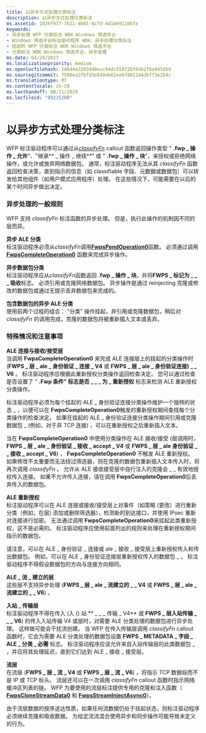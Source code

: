 ```yaml
---
title: 以异步方式处理分类标注
description: 以异步方式处理分类标注
ms.assetid: 1026f917-7b21-4b01-8cfd-4d14e92106fe
keywords:
- 异步处理 WFP 分类标注 WDK Windows 筛选平台
- Windows 筛选平台标注驱动程序 WDK，异步处理分类标注
- 挂起的 WFP 分类标注 WDK Windows 筛选平台
- 分类标注 WDK Windows 筛选平台，异步处理
ms.date: 04/20/2017
ms.localizationpriority: medium
ms.openlocfilehash: 18644a3283d40ecc94dc558f2bf6ab2f6a945db9
ms.sourcegitcommit: f500ea2fbfd3e849eb82ee67d011443bff3e2b4c
ms.translationtype: MT
ms.contentlocale: zh-CN
ms.lasthandoff: 08/31/2020
ms.locfileid: "89215200"
---
```

# <a name="processing-classify-callouts-asynchronously"></a>以异步方式处理分类标注


WFP 标注驱动程序可以通过从[*classifyFn*](/windows-hardware/drivers/ddi/fwpsk/nc-fwpsk-fwps_callout_classify_fn0) callout 函数返回操作类型 " **.fwp \_ 操作 \_ 允许**"、"继承** \_ 操作 \_ 继续**" 或 " **.fwp \_ 操作 \_ 块**"，来授权或拒绝网络操作，或允许或放弃网络数据包。 通常，标注驱动程序无法从其 *classifyFn* 函数返回检查决策，直到指示的信息（如 classifiable 字段、元数据或数据包）可以转发给其他组件（如用户模式应用程序）处理。 在这些情况下，可能需要在以后的某个时间异步做出决定。

### <a name="general-rules-for-asynchronous-processing"></a>异步处理的一般规则

WFP 支持 *classifyFn* 标注函数的异步处理。 但是，执行此操作的机制因不同的层而异。

<a href="" id="asynchronous-ale-classify-------"></a>**异步 ALE 分类**   
标注驱动程序必须从*classifyFn*调用[**FwpsPendOperation0**](/windows-hardware/drivers/ddi/fwpsk/nf-fwpsk-fwpspendoperation0)函数。 必须通过调用 [**FwpsCompleteOperation0**](/windows-hardware/drivers/ddi/fwpsk/nf-fwpsk-fwpscompleteoperation0) 函数来完成异步操作。

<a href="" id="asynchronous-packet-classify-------"></a>**异步数据包分类**   
标注驱动程序应从*classifyFn*函数返回 **.fwp \_ 操作 \_ 块**，并将**FWPS \_ 标记为 \_ \_ \_ 吸收**标志。 必须引用或克隆网络数据包。 异步操作是通过 reinjecting 克隆或修改的数据包或通过无提示丢弃数据包来完成的。

<a href="" id="asynchronous-ale-classify-that-includes-packets-------"></a>**包含数据包的异步 ALE 分类**   
使用前两个过程的组合： "分类" 操作挂起，并引用或克隆数据包，稍后对 *classifyFn* 的调用完成，克隆的数据包将被重新插入文本或丢弃。

### <a name="special-cases-and-considerations"></a>特殊情况和注意事项

<a href="" id="ale-connect-vs--receive-accept-layers-------"></a>**ALE 连接与接收/接受层**   
当调用 **FwpsCompleteOperation0** 来完成 ALE 连接层上的挂起的分类操作时 (**FWPS \_ 层 \_ ale \_ 身份验证 \_ 连接 \_ V4** 或 **FWPS \_ 层 \_ ale \_ 身份验证连接) \_ \_ V6** 。 标注驱动程序应根据此重新授权分类操作返回检查决定。 您可以通过检查是否设置了 " **.Fwp 条件" 标志是否 \_ \_ \_ 为 \_ 重新授权** 标志来检测 ALE 重新授权分类操作。

标注驱动程序必须为每个挂起的 ALE \_ 身份验证连接分类操作维护一个独特的状态 \_ ，以便可以在 **FwpsCompleteOperation0**触发的重新授权期间查找每个分类操作的检查决定。 如果在挂起的 ALE \_ 身份验证连接分类操作期间引用或克隆数据包 \_ (例如，对于非 TCP 连接) ，可以在重新授权之后重新插入文本。

当在 **FwpsCompleteOperation0** 中使用分类操作在 ALE 接收/接受 (层调用时， **FWPS \_ 层 \_ ale \_ 身份验证 \_ 接收 \_ accept \_ V4** 或 **FWPS \_ 层 \_ ale 身份验证 \_ \_ 接收 \_ accept \_ V6**) ， **FwpsCompleteOperation0** 不触发 ALE 重新授权。 如果修改不太重要而无法绕过筛选器，则在克隆的数据包重新插入文本传入时，将再次调用 *classifyFn* 。 允许从 ALE 接收接受层中自行注入的克隆会 \_ \_ 有效地授权传入连接。 如果不允许传入连接，请在调用 **FwpsCompleteOperation0**后丢弃传入的数据包。

<a href="" id="ale-reauthorization-------"></a>**ALE 重新授权**   
标注驱动程序可以在 ALE 连接或接收/接受层上对事件（如策略 (更改）进行重新分类（例如，在层) 添加或删除筛选器），检测新的到达接口，并使用 IPsec 重新对连接进行加密。 无法通过调用 **FwpsCompleteOperation0**来挂起此类重新授权，这不是必需的。 标注驱动程序应使用前面列出的规则来处理在重新授权期间指示的数据包。

请注意，可以在 ALE \_ 身份验证 \_ 连接或 ale \_ 接收 \_ 接受层上重新授权传入和传出数据包。 例如，可以在 ALE \_ 身份验证连接层重新授权传入的数据包 \_ 。 标注驱动程序不得假设数据包的方向与连接方向相同。

<a href="" id="ale-flow-established-layers-------"></a>**ALE \_ 流 \_ 建立的层**   
这些层不支持异步处理 (**FWPS \_ 层 \_ ale \_ 流建立的 \_ \_ V4** 或 **FWPS \_ 层 \_ ale \_ 流建立的 \_ \_ V6**) 。

<a href="" id="inbound-transport-layers-------"></a>**入站 \_ 传输层**   
标注驱动程序不得在传入 (入 () 站 ** \_ \_ \_ 传输 \_ V4** 或 **FWPS \_ 层入站传输 \_ \_ \_ V6**) 的传入入站传输 V4 或层时，对需要 ALE 分类处理的数据包进行异步处理。 这样做可能会干扰流创建。 当 WFP 在传入传输层调用 *classifyFn* callout 函数时，它会为需要 ALE 分类处理的数据包设置 **FWPS \_ METADATA \_ 字段 \_ ALE \_ 分类 \_ 必需** 标志。 标注驱动程序应该允许来自入站传输层的此类数据包 \_ ，并应将其处理延迟，直到它们达到 ALE \_ 接收 \_ 接受层。

<a href="" id="stream-layers-------"></a>**流层**   
在流层 (**FWPS \_ 层 \_ 流 \_ V4** 或 **FWPS \_ 层 \_ 流 \_ V6**) ，将指示 TCP 数据段而不是 IP 或 TCP 标头。 流层还可以在一次调用 *classifyFn* callout 函数时指示网络缓冲区列表的链。 WFP 为要使用的流层标注提供专用的克隆和注入函数（ [**FwpsCloneStreamData0**](/windows-hardware/drivers/ddi/fwpsk/nf-fwpsk-fwpsclonestreamdata0) 和 [**FwpsStreamInjectAsync0**](/windows-hardware/drivers/ddi/fwpsk/nf-fwpsk-fwpsstreaminjectasync0)）。

由于流层数据的按序送达性质，如果任何流数据仍处于挂起状态，则标注驱动程序必须继续克隆和吸收数据。 为给定流流混合使用异步和同步操作可能导致未定义的行为。

 

